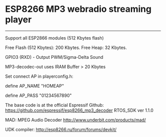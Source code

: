 # ESP8266 MP3 webradio streaming player 
---
Support all ESP2866 modules (512 Kbytes flash)

Free Flash (512 Kbytes): 200 Kbytes.
Free Heap: 32 Kbytes.

GPIO3 (RXD) - Output PWM/Sigma-Delta Sound

MP3-decodec-out uses IRAM Buffer > 20 Kbytes

Set connect AP in playerconfig.h: 

define AP_NAME "HOMEAP"

define AP_PASS "01234567890"

The base code is at the official Espressif Github: 
https://github.com/espressif/esp8266_mp3_decoder
RTOS_SDK ver 1.1.0 

MAD: MPEG Audio Decoder
http://www.underbit.com/products/mad/

UDK compiler: 
http://esp8266.ru/forum/forums/devkit/